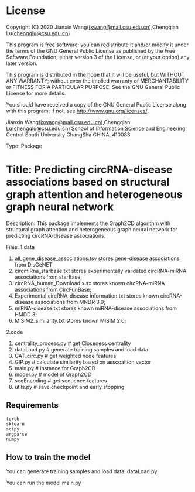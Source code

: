 # License

Copyright (C) 2020 Jianxin Wang(jxwang@mail.csu.edu.cn),Chengqian Lu(chengqlu@csu.edu.cn)

This program is free software; you can redistribute it and/or
modify it under the terms of the GNU General Public License
as published by the Free Software Foundation; either version 3
of the License, or (at your option) any later version.

This program is distributed in the hope that it will be useful,
but WITHOUT ANY WARRANTY; without even the implied warranty of
MERCHANTABILITY or FITNESS FOR A PARTICULAR PURPOSE.  See the
GNU General Public License for more details.

You should have received a copy of the GNU General Public License
along with this program; if not, see <http://www.gnu.org/licenses/>.

Jianxin Wang(jxwang@mail.csu.edu.cn),Chengqian Lu(chengqlu@csu.edu.cn)
School of Information Science and Engineering
Central South University
ChangSha
CHINA, 410083

Type: Package

# Title: Predicting circRNA-disease associations based on structural graph attention and heterogeneous graph neural network

Description: This package implements the Graph2CD algorithm with structural graph attention and heterogeneous graph neural network for predicting circRNA-disease associations.

Files:
1.data
1) all_gene_disease_associations.tsv stores gene-disease associations from DisGeNET
2) circmiRna_starbase.txt stores experimentally validated circRNA-miRNA associations from starBase;
3) circRNA_human_Download.xlsx stores known circRNA-miRNA associations from CircFunBase;
4) Experimental circRNA-disease information.txt stores known circRNA-disease associations from MNDR 3.0;
5) miRNA-disease.txt stores known miRNA-disease associations from HMDD 3;
6) MISIM2_similarity.txt stores known MISIM 2.0;

2.code
1) centrality_process.py # get Closeness centrality 
2) dataLoad.py # generate training samples and load data
3) GAT_circ.py # get weighted node features
4) GIP.py # calculate similarity based on asscoaition vector
5) main.py # instance for Graph2CD
6) model.py # model of Graph2CD
7) seqEncoding # get sequence features
8) utils.py # save checkpoint and early stopping

##  Requirements
    torch
	sklearn
	scipy
	argparse	
	numpy
	

##  How to train the model
You can generate training samples and load data: 
dataLoad.py

You can run the model 
main.py
